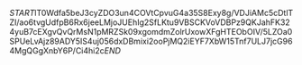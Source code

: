 $START$lT0Wdfa5beJ3cyZDO3un4COVtCpvuG4a35S8Exy8g/VDJiAMc5cDtlTZI/ao6tvgUdfpB6Rx6jeeLMjoJUEhIg2SfLKtu9VBSCKVoVDBPz9QKJahFK324yuB7cEXgvQvQrMsN1pMRZSk09xgomdmZolrUxowXFgHTEObOIV/5LZOa0SPUeLvAjz89ADY5IS4uj056dxDBmixi2ooPjMQ2iEYF7XbW15Tnf7ULJ7jcG964MgQGgXnbY6P/Ci4hi2c$END$